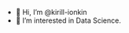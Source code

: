 - 👋 Hi, I’m @kirill-ionkin
- 👀 I’m interested in Data Science.

<!---
kirill-ionkin/kirill-ionkin is a ✨ special ✨ repository because its `README.md` (this file) appears on your GitHub profile.
You can click the Preview link to take a look at your changes.
--->
